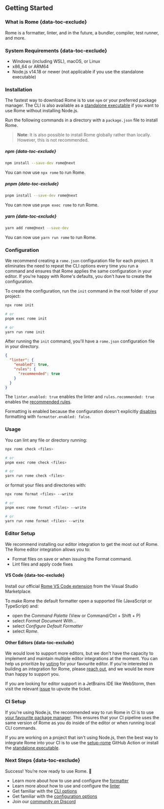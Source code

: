 ## Getting Started

### What is Rome  {data-toc-exclude}

Rome is a formatter, linter, and in the future, a bundler, compiler, test runner, and more.

### System Requirements {data-toc-exclude}

* Windows (including WSL), macOS, or Linux
* x86_64 or ARM64
* Node.js v14.18 or newer (not applicable if you use the standalone executable)


### Installation

The fastest way to download Rome is to use `npm` or your preferred package manager. The CLI is also available as a [standalone executable](/standalone-executable) if you want to use Rome without installing Node.js.

Run the following commands in a directory with a `package.json` file to install Rome.

> **Note**: It is also possible to install Rome globally rather than locally. However, this is not recommended.


##### npm {data-toc-exclude}

```bash
npm install --save-dev rome@next
```

You can now use `npx rome` to run Rome.

##### pnpm {data-toc-exclude}

```bash
pnpm install --save-dev rome@next
```

You can now use `pnpm exec rome` to run Rome.


##### yarn {data-toc-exclude}

```bash
yarn add rome@next --save-dev
```

You can now use `yarn run rome` to run Rome.

### Configuration

We recommend creating a `rome.json` configuration file for each project. It eliminates  the need to repeat the CLI options every time you run a command and ensures that Rome applies the same configuration in your editor. If you're happy with Rome's defaults, you don't have to create the configuration.

To create the configuration, run the `init` command in the root folder of your project:

```bash
npx rome init

# or
pnpm exec rome init

# or
yarn run rome init
```

After running the `init` command, you'll have a `rome.json` configuration file in your directory.

```json
{
  "linter": {
    "enabled": true,
    "rules": {
      "recommended": true
    }
  }
}
```


The `linter.enabled: true` enables the linter and `rules.recommended: true` enables the [recommended rules](/docs/lint/rules/).

Formatting is enabled because the configuration doesn't explicitly [disables](/docs/#formatterenabled) formatting with `formatter.enabled: false`.



### Usage

You can lint any file or directory running:

```bash
npx rome check <files>

# or
pnpm exec rome check <files>

# or
yarn run rome check <files>
```

or format your files and directories with:


```bash
npx rome format <files> --write

# or
pnpm exec rome format <files> --write

# or
yarn run rome format <files> --write
```



### Editor Setup

We recommend installing our editor integration to get the most out of Rome. The Rome editor integration allows you to:

* Format files on save or when issuing the Format command.
* Lint files and apply code fixes

#### VS Code {data-toc-exclude}

Install our official [Rome VS Code extension](https://marketplace.visualstudio.com/items?itemName=rome.rome) from the Visual Studio Marketplace.

To make Rome the default formatter open a supported file (JavaScript or TypeScript) and:

* open the *Command Palette* (View or Command/Ctrl + Shift + P)
* select  *Format Document With...*
* select *Configure Default Formatter*
* select *Rome*.

#### Other Editors {data-toc-exclude}

We would love to support more editors, but we don't have the capacity to implement and maintain multiple editor integrations at the moment. You can help us prioritize by [voting](https://github.com/rome/tools/discussions/3544) for your favourite editor. If you're interested in building an integration for Rome, please [reach out](https://github.com/rome/tools/issues/2390), and we would be more than happy to support you.

If you are looking for editor support in a JetBrains IDE like WebStorm, then visit the relevant [issue](https://youtrack.jetbrains.com/issue/WEB-46895/Support-for-Romejs) to upvote the ticket.


### CI Setup

If you're using Node.js, the recommended way to run Rome in CI is to use [your favourite package manager](/docs/#installation). This ensures that your CI pipeline uses the same version of Rome as you do inside of the editor or when running local CLI commands.


If you are working on a project that isn't using Node.js, then the best way to integrate Rome into your CI is to use the [setup-rome](https://github.com/rome/setup-rome#usage) GitHub Action or install the [standalone executable](/standalone-executable).


### Next Steps {data-toc-exclude}

Success! You’re now ready to use Rome. 🥳

* Learn more about how to use and configure the [formatter](/docs/#formatter)
* Learn more about how to use and configure the [linter](/docs/#linter)
* Get familiar with the [CLI options](/docs/#cli)
* Get familiar with the [configuration options](/docs/#romejson)
* Join our [community on Discord](https://discord.gg/rome)
